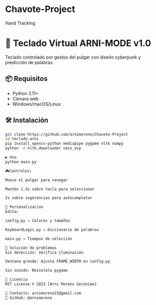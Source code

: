 # Chavote-Project
Hand Tracking
# 🚀 Teclado Virtual ARNI-MODE v1.0

Teclado controlado por gestos del pulgar con diseño cyberpunk y predicción de palabras.

## 📦 Requisitos
- Python 3.11+
- Cámara web
- Windows/macOS/Linux

## 🛠 Instalación
```bash
git clone https://github.com/arnimoreno/Chavote-Project
cd teclado-arni
pip install opencv-python mediapipe pygame nltk numpy
python -m nltk.downloader cess_esp

▶️ Uso
python main.py

🎮Controles:

Mueve el pulgar para navegar

Mantén 1.5s sobre tecla para seleccionar

2s sobre sugerencias para autocompletar

🎨 Personalización
Edita:

config.py → Colores y tamaños

KeyboardLogic.py → Diccionario de palabras

main.py → Tiempos de selección

🚨 Solución de problemas
Sin detección: Verifica iluminación

Ventana grande: Ajusta FRAME_WIDTH en config.py

Sin sonido: Reinstala pygame

📄 Licencia
MIT License © 2023 [Arni Moreno Geronimo]

📧 Contacto: arnimoreno21@gmail.com
🔗 GitHub: @arnimoreno
